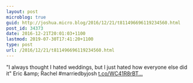 ```yaml
---
layout: post
microblog: true
guid: http://joshua.micro.blog/2016/12/21/t811496696119234560.html
post_id: 34373
date: 2016-12-21T20:01:03+1100
lastmod: 2019-07-30T17:41:20+1100
type: post
url: /2016/12/21/t811496696119234560.html
---
```

"I always thought I hated weddings, but I just hated how everyone else did it" Eric &amp;amp; Rachel #marriedbyjosh [t.co/WC41R8rBT...](https://t.co/WC41R8rBTX)
